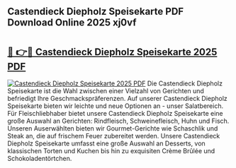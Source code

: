 ## Castendieck Diepholz Speisekarte PDF Download Online 2025 xj0vf

# <h2><a href="http://gc95w4.nevu.top/?p=Castendieck+Diepholz+Speisekarte">🔗 👉🔴 Castendieck Diepholz Speisekarte 2025 PDF</a></h2>

[![Castendieck Diepholz Speisekarte 2025 PDF](https://i.imgur.com/dBaPXMq.png)](http://gc95w4.nevu.top/?p=Castendieck+Diepholz+Speisekarte)
Die Castendieck Diepholz Speisekarte ist die Wahl zwischen einer Vielzahl von Gerichten und befriedigt Ihre Geschmackspräferenzen. Auf unserer Castendieck Diepholz Speisekarte bieten wir leichte und neue Optionen an - unser Salatbereich. Für Fleischliebhaber bietet unsere Castendieck Diepholz Speisekarte eine große Auswahl an Gerichten: Rindfleisch, Schweinefleisch, Huhn und Fisch. Unseren Auserwählten bieten wir Gourmet-Gerichte wie Schaschlik und Steak an, die auf frischem Feuer zubereitet werden. Unsere Castendieck Diepholz Speisekarte umfasst eine große Auswahl an Desserts, von klassischen Torten und Kuchen bis hin zu exquisiten Crème Brûlée und Schokoladentörtchen.
